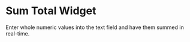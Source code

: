 # Sum Total Widget
Enter whole numeric values into the text field and have them summed in real-time.
